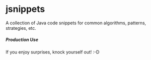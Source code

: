 # jsnippets

A collection of Java code snippets for common algorithms, patterns, strategies, etc.


##### Production Use
If you enjoy surprises, knock yourself out! :-D

